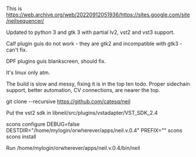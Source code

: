 This is https://web.archive.org/web/20220912051936/https://sites.google.com/site/neilsequencer/

Updated to python 3 and gtk 3 with partial lv2, vst2 and vst3 support. 

Calf plugin guis do not work - they are gtk2 and incompatible with gtk3 - can't fix. 

DPF plugins guis blankscreen, should fix.

It's linux only atm.

The build is slow and messy, fixing it is in the top ten todo. Proper sidechain support, better automation, CV connections, are nearer the top.  

git clone --recursive https://github.com/catesq/neil

Put the vst2 sdk in libneil/src/plugins/vstadapter/VST_SDK_2.4

scons configure DEBUG=false DESTDIR="/home/mylogin/orwherever/apps/neil.v.0.4" PREFIX=""
scons
scons install

Run /home/mylogin/orwherever/apps/neil.v.0.4/bin/neil
